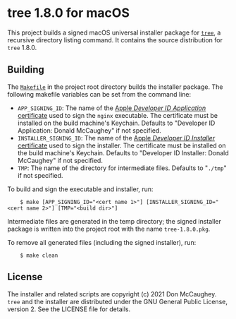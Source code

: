 tree 1.8.0 for macOS
====================

This project builds a signed macOS universal installer package for [`tree`][1], 
a recursive directory listing command. It contains the source distribution for 
`tree` 1.8.0.

[1]: http://mama.indstate.edu/users/ice/tree/ "tree"

## Building

The [`Makefile`][2] in the project root directory builds the installer package.
The following makefile variables can be set from the command line:

- `APP_SIGNING_ID`: The name of the 
    [Apple _Developer ID Application_ certificate][3] used to sign the 
    `nginx` executable.  The certificate must be installed on the build 
    machine's Keychain.  Defaults to "Developer ID Application: Donald 
    McCaughey" if not specified.
- `INSTALLER_SIGNING_ID`: The name of the 
    [Apple _Developer ID Installer_ certificate][3] used to sign the 
    installer.  The certificate must be installed on the build machine's
    Keychain.  Defaults to "Developer ID Installer: Donald McCaughey" if 
    not specified.
- `TMP`: The name of the directory for intermediate files.  Defaults to 
    "`./tmp`" if not specified.

[2]: https://github.com/donmccaughey/tree_pkg/blob/master/Makefile
[3]: https://developer.apple.com/account/resources/certificates/list


To build and sign the executable and installer, run:

        $ make [APP_SIGNING_ID="<cert name 1>"] [INSTALLER_SIGNING_ID="<cert name 2>"] [TMP="<build dir>"]

Intermediate files are generated in the temp directory; the signed installer 
package is written into the project root with the name `tree-1.8.0.pkg`.  

To remove all generated files (including the signed installer), run:

        $ make clean


## License

The installer and related scripts are copyright (c) 2021 Don McCaughey.
`tree` and the installer are distributed under the GNU General Public License, 
version 2. See the LICENSE file for details.

